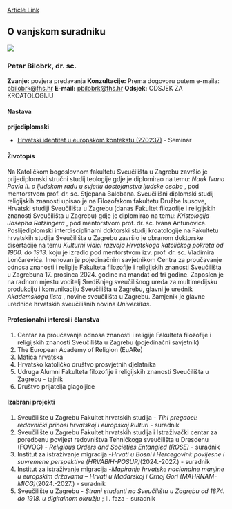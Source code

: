 [Article Link](https://www.fhs.hr/djelatnik/petar.bilobrk)

## O vanjskom suradniku
![](https://www.fhs.hr/images/users_profiles/image\(1\).png)
###  Petar Bilobrk, dr. sc. 
**Zvanje:**
povjera predavanja 
**Konzultacije:**
Prema dogovoru putem e-maila: pbilobrk@fhs.hr
**E-mail:**
[pbilobrk@fhs.hr](javascript:startMail\('ocyvobxes@fuu.e'\);)
**Odsjek:**
ODSJEK ZA KROATOLOGIJU 
#### Nastava
**prijediplomski**
  * [Hrvatski identitet u europskom kontekstu (270237)](https://www.fhs.hr/predmet/hiuek_a) - Seminar


#### Životopis
Na Katoličkom bogoslovnom fakultetu Sveučilišta u Zagrebu završio je prijediplomski stručni studij teologije gdje je diplomirao na temu: _Nauk Ivana Pavla II. o ljudskom radu u svjetlu dostojanstva ljudske osobe_ , pod mentorstvom prof. dr. sc. Stjepana Balobana.
Sveučilišni diplomski studij religijskih znanosti upisao je na Filozofskom fakultetu Družbe Isusove, Hrvatski studiji Sveučilišta u Zagrebu (danas Fakultet filozofije i religijskih znanosti Sveučilišta u Zagrebu) gdje je diplomirao na temu: _Kristologija Josepha Ratzingera_ , pod mentorstvom prof. dr. sc. Ivana Antunovića.
Poslijediplomski interdisciplinarni doktorski studij kroatologije na Fakultetu hrvatskih studija Sveučilišta u Zagrebu završio je obranom doktorske disertacije na temu _Kulturni vidici razvoja Hrvatskoga katoličkog pokreta od 1900. do 1913._ koju je izradio pod mentorstvom izv. prof. dr. sc. Vladimira Lončarevića.
Imenovan je pojedinačnim savjetnikom Centra za proučavanje odnosa znanosti i religije Fakulteta filozofije i religijskih znanosti Sveučilišta u Zagrebuna 17. prosinca 2024. godine na mandat od tri godine.
Zaposlen je na radnom mjestu voditelj Središnjeg sveučilišnog ureda za multimedijsku produkciju i komunikaciju Sveučilišta u Zagrebu, glavni je urednik _Akademskoga lista_ , novine sveučilišta u Zagrebu. Zamjenik je glavne urednice hrvatskih sveučilišnih novina  _Universitas._
#### Profesionalni interesi i članstva
  1. Centar za proučavanje odnosa znanosti i religije Fakulteta filozofije i religijskih znanosti Sveučilišta u Zagrebu (pojedinačni savjetnik)
  2. The European Academy of Religion (EuARe)
  3. Matica hrvatska
  4. Hrvatsko katoličko društvo prosvjetnih djelatnika
  5. Udruga Alumni Fakulteta filozofije i religijskih znanosti Sveučilišta u Zagrebu - tajnik
  6. Društvo prijatelja glagoljice


#### Izabrani projekti
  1. Sveučilište u Zagrebu Fakultet hrvatskih studija -  _Tihi pregaoci: redovnički prinosi hrvatskoj i europskoj kulturi_ - suradnik
  2. Sveučilište u Zagrebu Fakultet hrvatskih studija i Istraživački centar za poredbenu povijest redovništva Tehničkoga sveučilišta u Dresdenu (FOVOG) -  _Religious Orders and Societies Entangled (ROSE)_ - suradnik
  3. Institut za istraživanje migracija -_Hrvati u Bosni i Hercegovini: povijesne i suvremene perspektive (HRVABIH-POSUP)_(2024.-2027.) - suradnik
  4. Institut za istraživanje migracija -_Mapiranje hrvatske nacionalne manjine u europskim državama – Hrvati u Mađarskoj i Crnoj Gori (MAHRNAM-MICG)_(2024.-2027.) - suradnik
  5. Sveučilište u Zagrebu -  _Strani studenti na Sveučilištu u Zagrebu_ _od 1874. do 1918. u digitalnom okružju_ ; II. faza - suradnik


